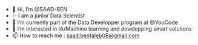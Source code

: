- 👋 Hi, I’m @SAAD-BEN
- ✨ I am a junior Data Scientist
- 🌱 I’m currently part of the Data Developper program at @YouCode
- 👀 I’m interested in IA/Machine learning and developping smart solutions
- 📫 How to reach me : saad.bentaleb08@gmail.com

<!---
SAAD-BEN/SAAD-BEN is a ✨ special ✨ repository because its `README.md` (this file) appears on your GitHub profile.
You can click the Preview link to take a look at your changes.
--->
